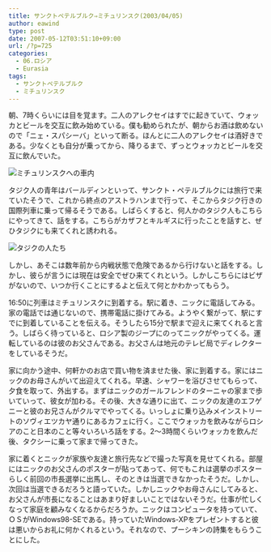 ```yaml
---
title: サンクトペテルブルク⇒ミチュリンスク(2003/04/05)
author: eawind
type: post
date: 2007-05-12T03:51:10+09:00
url: /?p=725
categories:
  - 06.ロシア
  - Eurasia
tags:
  - サンクトペテルブルク
  - ミチュリンスク
---
```

朝、7時くらいには目を覚ます。二人のアレクセイはすでに起きていて、ウォッカとビールを交互に飲み始めている。僕も勧められたが、朝からお酒は飲めないので「ニェ・スパシーバ」といって断る。ほんとに二人のアレクセイは酒好きである。少なくとも自分が乗ってから、降りるまで、ずっとウォッカとビールを交互に飲んでいた。

![ミチュリンスクへの車内](/img/wp/2007/05/200304051317221.jpg)

タジク人の青年はバールディンといって、サンクト・ペテルブルクには旅行で来ていたそうで、これから終点のアストラハンまで行って、そこからタジク行きの国際列車に乗って帰るそうである。しばらくすると、何人かのタジク人もこちらにやってきて、話をする。こちらがカザフとキルギスに行ったことを話すと、ぜひタジクにも来てくれと誘われる。

![タジクの人たち](/img/wp/2007/05/200304051631021.jpg)

しかし、あそこは数年前から内戦状態で危険であるから行けないと話をする。しかし、彼らが言うには現在は安全でぜひ来てくれという。しかしこちらにはビザがないので、いつか行くことにするよと伝えて何とかわかってもらう。

16:50に列車はミチュリンスクに到着する。駅に着き、ニックに電話してみる。家の電話では通じないので、携帯電話に掛けてみる。ようやく繋がって、駅にすでに到着していることを伝える。そうしたら15分で駅まで迎えに来てくれると言う。しばらく待っていると、ロシア製のジープにのってニックがやってくる。運転しているのは彼のお父さんである。お父さんは地元のテレビ局でディレクターをしているそうだ。

家に向かう途中、何軒かのお店で買い物を済ませた後、家に到着する。家にはニックのお母さんがいて出迎えてくれる。早速、シャワーを浴びさせてもらって、夕食を取って、外出する。まずはニックのガールフレンドのターニャの家まで歩いていって、彼女が加わる。その後、大きな通りに出て、ニックの友達のエフゲニーと彼のお兄さんがクルマでやってくる。いっしょに乗り込みメインストリートのソヴィエツカヤ通りにあるカフェに行く。ここでウォッカを飲みながらロシアのこと日本のこと等々いろいろ話をする。2～3時間くらいウォッカを飲んだ後、タクシーに乗って家まで帰ってきた。

家に着くとニックが家族や友達と旅行先などで撮った写真を見せてくれる。部屋にはニックのお父さんのポスターが貼ってあって、何でもこれは選挙のポスターらしく前回の市長選挙に出馬し、そのときは当選できなかったそうだ。しかし、次回は当選できるだろうと語っていた。しかしニックやお母さんにしてみると、お父さんが市長になることはあまり好ましいことではないそうだ。仕事が忙しくなって家庭を顧みなくなるからだろうか。ニックはコンピュータを持っていて、ＯＳがWindows98-SEである。持っていたWindows-XPをプレゼントすると彼は悪いからお礼に何かくれるという。それなので、プーシキンの詩集をもらうことにした。
